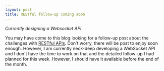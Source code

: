 ```yaml
---
layout: post
title: RESTful follow-up coming soon
---
```


*Currently designing a Websocket API*

You may have come to this blog looking for a follow-up post about the
challenges with [RESTful APIs](/the_lie/). Don't worry, there will be 
post to enjoy soon enough.  However, I am currently neck-deep 
developing a WebSocket API and I don't have the time to work on that
and the detailed follow-up I had planned for this week.  However, I should
have it available before the end of the month.


